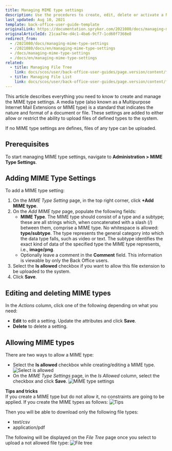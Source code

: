 ```yaml
---
title: Managing MIME type settings
description: Use the procedures to create, edit, delete or activate a MIME type in the Back Office.
last_updated: Aug 10, 2021
template: back-office-user-guide-template
originalLink: https://documentation.spryker.com/2021080/docs/managing-mime-type-settings
originalArticleId: 21caa74e-d4c1-4ba6-9cf7-1cd60f7368e8
redirect_from:
  - /2021080/docs/managing-mime-type-settings
  - /2021080/docs/en/managing-mime-type-settings
  - /docs/managing-mime-type-settings
  - /docs/en/managing-mime-type-settings
related:
  - title: Managing File Tree
    link: docs/scos/user/back-office-user-guides/page.version/content/file-manager/managing-file-tree.html
  - title: Managing File List
    link: docs/scos/user/back-office-user-guides/page.version/content/file-manager/managing-file-list.html
---
```


This article describes everything you need to know to create and manage the MIME type settings.
A media type (also known as a Multipurpose Internet Mail Extensions or MIME type) is a standard that indicates the nature and format of a document or file. These settings are added to either allow or restrict the ability to upload files of defined types to the system.

If no MIME type settings are defines, files of any type can be uploaded.

## Prerequisites

To start managing MIME type settings, navigate to **Administration&nbsp;<span aria-label="and then">></span> MIME Type Settings**.

## Adding MIME Type Settings

To add a MIME type setting:
1. On the *MIME Type Setting* page,  in the top right corner, click **+Add MIME type**.
2. On the *Add MIME type* page, populate the following fields:
    * **MIME Type**. The MIME type should consist of a type and a subtype; these are all strings which, when concatenated with a slash (/) between them, comprise a MIME type. No whitespace is allowed: **type/subtype**. The type represents the general category into which the data type falls, such as video or text. The subtype identifies the exact kind of data of the specified type the MIME type represents, i.e., **image/png**.
    * Optionally leave a comment in the **Comment** field. This information is viewable by only the Back Office users.
3. Select the **Is allowed** checkbox if you want to allow this file extension to be uploaded to the system.
4. Click **Save**.

## Editing and deleting MIME types

In the _Actions_ column, click one of the following depending on what you need:
* **Edit** to edit a setting. Update the attributes and click **Save**.
* **Delete** to delete a setting.

## Allowing MIME types

There are two ways to allow a MIME type:

* Select the **Is allowed** checkbox while creating/editing a MIME type.
    ![Select is allowed](https://spryker.s3.eu-central-1.amazonaws.com/docs/User+Guides/Back+Office+User+Guides/File+Manager/Managing+MIME+Type+Settings/allowing-mime-type.gif)
* On the *MIME Type Settings* page, in the _Is Allowed_ column, select the checkbox  and click **Save**.
    ![MIME type settings](https://spryker.s3.eu-central-1.amazonaws.com/docs/User+Guides/Back+Office+User+Guides/File+Manager/Managing+MIME+Type+Settings/mime-type-settings.gif)

**Tips and tricks**
<br>If you create a MIME type but do not allow it, no constraints are going to be applied. 
If you create the MIME types as follows:
![Tips](https://spryker.s3.eu-central-1.amazonaws.com/docs/User+Guides/Back+Office+User+Guides/File+Manager/Managing+MIME+Type+Settings/tips-one.png)

Then you will be able to download only the following file types:
* text/csv
* application/pdf

The following will be displayed on the *File Tree* page once you select to upload a not allowed file type:
![File tree](https://spryker.s3.eu-central-1.amazonaws.com/docs/User+Guides/Back+Office+User+Guides/File+Manager/Managing+MIME+Type+Settings/file-tree.png)
